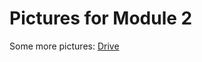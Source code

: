 # Pictures for Module 2
Some more pictures: [Drive](https://drive.google.com/drive/folders/1WsH7I9INr8IqfVRQc82VpnPztj-yn4aa)
